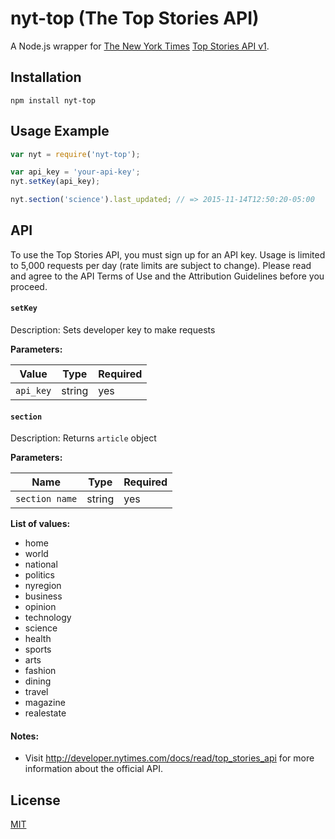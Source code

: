 # nyt-top (The Top Stories API)
A Node.js wrapper for [The New York Times](http://www.nytimes.com/) [Top Stories API v1](http://developer.nytimes.com/docs/read/top_stories_api).

## Installation

```
npm install nyt-top
```

## Usage Example

```javascript
var nyt = require('nyt-top');

var api_key = 'your-api-key';
nyt.setKey(api_key);

nyt.section('science').last_updated; // => 2015-11-14T12:50:20-05:00
```

## API

To use the Top Stories API, you must sign up for an API key. Usage is limited to 5,000 requests per day (rate limits are subject to change). Please read and agree to the API Terms of Use and the Attribution Guidelines before you proceed.

#### `setKey`

Description: Sets developer key to make requests

**Parameters:**
  
| Value      | Type      | Required |
| ---------- | --------- | -------- |
| `api_key`  | string    |   yes    |


#### `section`

Description: Returns `article` object

**Parameters:**
  
| Name      | Type      | Required |
| ---------- | --------- | --------- |
| `section name` | string | yes    |

**List of values:**
- home
- world
- national
- politics 
- nyregion
- business
- opinion
- technology 
- science
- health
- sports
- arts
- fashion
- dining
- travel
- magazine
- realestate

#### Notes: 

- Visit http://developer.nytimes.com/docs/read/top_stories_api for more information about the official API.


## License

[MIT](https://github.com/gmontalvoriv/nyt-top/blob/master/LICENSE)
